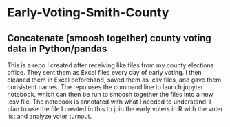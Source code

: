 # Early-Voting-Smith-County
## Concatenate (smoosh together) county voting data in Python/pandas 
This is a repo I created after receiving like files from my county elections office. 
They sent them as Excel files every day of early voting. I then cleaned them in Excel beforehand, saved them as .csv files, and gave them consistent names. 
The repo uses the command line to launch jupyter notebook, which can then be run to smoosh together the files into a new .csv file. 
The notebook is annotated with what I needed to understand. 
I plan to use the file I created in this to join the early voters in R with the voter list and analyze voter turnout. 
